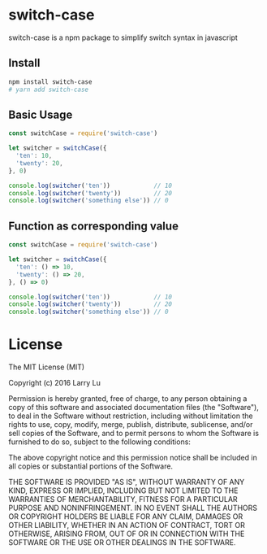 # switch-case

switch-case is a npm package to simplify switch syntax in javascript

## Install

```bash
npm install switch-case
# yarn add switch-case
```

## Basic Usage

```js
const switchCase = require('switch-case')

let switcher = switchCase({
  'ten': 10,
  'twenty': 20,
}, 0)

console.log(switcher('ten'))            // 10
console.log(switcher('twenty'))         // 20
console.log(switcher('something else')) // 0
```

## Function as corresponding value

```js
const switchCase = require('switch-case')

let switcher = switchCase({
  'ten': () => 10,
  'twenty': () => 20,
}, () => 0)

console.log(switcher('ten'))            // 10
console.log(switcher('twenty'))         // 20
console.log(switcher('something else')) // 0
```

# License

The MIT License (MIT)

Copyright (c) 2016 Larry Lu

Permission is hereby granted, free of charge, to any person obtaining a copy
of this software and associated documentation files (the "Software"), to deal
in the Software without restriction, including without limitation the rights
to use, copy, modify, merge, publish, distribute, sublicense, and/or sell
copies of the Software, and to permit persons to whom the Software is
furnished to do so, subject to the following conditions:

The above copyright notice and this permission notice shall be included in all
copies or substantial portions of the Software.

THE SOFTWARE IS PROVIDED "AS IS", WITHOUT WARRANTY OF ANY KIND, EXPRESS OR
IMPLIED, INCLUDING BUT NOT LIMITED TO THE WARRANTIES OF MERCHANTABILITY,
FITNESS FOR A PARTICULAR PURPOSE AND NONINFRINGEMENT. IN NO EVENT SHALL THE
AUTHORS OR COPYRIGHT HOLDERS BE LIABLE FOR ANY CLAIM, DAMAGES OR OTHER
LIABILITY, WHETHER IN AN ACTION OF CONTRACT, TORT OR OTHERWISE, ARISING FROM,
OUT OF OR IN CONNECTION WITH THE SOFTWARE OR THE USE OR OTHER DEALINGS IN THE
SOFTWARE.
